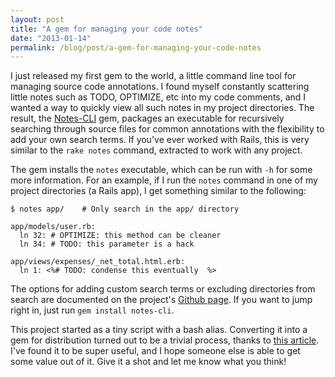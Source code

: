 ```yaml
---
layout: post
title: "A gem for managing your code notes"
date: "2013-01-14"
permalink: /blog/post/a-gem-for-managing-your-code-notes
---
```


I just released my first gem to the world, a little command line tool for managing source code annotations. I found myself constantly scattering little notes such as TODO, OPTIMIZE, etc into my code comments, and I wanted a way to quickly view all such notes in my project directories. The result, the [Notes-CLI](https://github.com/andrewberls/notes-cli) gem, packages an executable for recursively searching through source files for common annotations with the flexibility to add your own search terms. If you've ever worked with Rails, this is very similar to the `rake notes` command, extracted to work with any project.

The gem installs the `notes` executable, which can be run with `-h` for some more information. For an example, if I run the `notes` command in one of my project directories (a Rails app), I get something similar to the following:

    $ notes app/    # Only search in the app/ directory

    app/models/user.rb:
      ln 32: # OPTIMIZE: this method can be cleaner
      ln 34: # TODO: this parameter is a hack

    app/views/expenses/_net_total.html.erb:
      ln 1: <%# TODO: condense this eventually  %>

The options for adding custom search terms or excluding directories from search are documented on the project's [Github page](https://github.com/andrewberls/notes-cli). If you want to jump right in, just run `gem install notes-cli`. 

This project started as a tiny script with a bash alias. Converting it into a gem for distribution turned out to be a trivial process, thanks to [this article](http://guides.rubygems.org/make-your-own-gem/). I've found it to be super useful, and I hope someone else is able to get some value out of it. Give it a shot and let me know what you think!